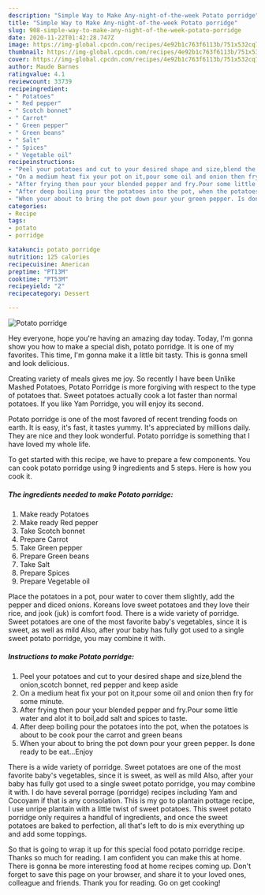 ```yaml
---
description: "Simple Way to Make Any-night-of-the-week Potato porridge"
title: "Simple Way to Make Any-night-of-the-week Potato porridge"
slug: 908-simple-way-to-make-any-night-of-the-week-potato-porridge
date: 2020-11-22T01:42:28.747Z
image: https://img-global.cpcdn.com/recipes/4e92b1c763f6113b/751x532cq70/potato-porridge-recipe-main-photo.jpg
thumbnail: https://img-global.cpcdn.com/recipes/4e92b1c763f6113b/751x532cq70/potato-porridge-recipe-main-photo.jpg
cover: https://img-global.cpcdn.com/recipes/4e92b1c763f6113b/751x532cq70/potato-porridge-recipe-main-photo.jpg
author: Maude Barnes
ratingvalue: 4.1
reviewcount: 33739
recipeingredient:
- " Potatoes"
- " Red pepper"
- " Scotch bonnet"
- " Carrot"
- " Green pepper"
- " Green beans"
- " Salt"
- " Spices"
- " Vegetable oil"
recipeinstructions:
- "Peel your potatoes and cut to your desired shape and size,blend the onion,scotch bonnet, red pepper and keep aside"
- "On a medium heat fix your pot on it,pour some oil and onion then fry for some minute."
- "After frying then pour your blended pepper and fry.Pour some little water and alot it to boil,add salt and spices to taste."
- "After deep boiling pour the potatoes into the pot, when the potatoes is about to be cook pour the carrot and green beans"
- "When your about to bring the pot down pour your green pepper. Is done ready to be eat...Enjoy"
categories:
- Recipe
tags:
- potato
- porridge

katakunci: potato porridge 
nutrition: 125 calories
recipecuisine: American
preptime: "PT13M"
cooktime: "PT53M"
recipeyield: "2"
recipecategory: Dessert

---
```



![Potato porridge](https://img-global.cpcdn.com/recipes/4e92b1c763f6113b/751x532cq70/potato-porridge-recipe-main-photo.jpg)

Hey everyone, hope you're having an amazing day today. Today, I'm gonna show you how to make a special dish, potato porridge. It is one of my favorites. This time, I'm gonna make it a little bit tasty. This is gonna smell and look delicious.

Creating variety of meals gives me joy. So recently I have been Unlike Mashed Potatoes, Potato Porridge is more forgiving with respect to the type of potatoes that. Sweet potatoes actually cook a lot faster than normal potatoes. If you like Yam Porridge, you will enjoy its second.

Potato porridge is one of the most favored of recent trending foods on earth. It is easy, it's fast, it tastes yummy. It's appreciated by millions daily. They are nice and they look wonderful. Potato porridge is something that I have loved my whole life.


To get started with this recipe, we have to prepare a few components. You can cook potato porridge using 9 ingredients and 5 steps. Here is how you cook it.

<!--inarticleads1-->

##### The ingredients needed to make Potato porridge:

1. Make ready  Potatoes
1. Make ready  Red pepper
1. Take  Scotch bonnet
1. Prepare  Carrot
1. Take  Green pepper
1. Prepare  Green beans
1. Take  Salt
1. Prepare  Spices
1. Prepare  Vegetable oil


Place the potatoes in a pot, pour water to cover them slightly, add the pepper and diced onions. Koreans love sweet potatoes and they love their rice, and jook (juk) is comfort food. There is a wide variety of porridge. Sweet potatoes are one of the most favorite baby&#39;s vegetables, since it is sweet, as well as mild Also, after your baby has fully got used to a single sweet potato porridge, you may combine it with. 

<!--inarticleads2-->

##### Instructions to make Potato porridge:

1. Peel your potatoes and cut to your desired shape and size,blend the onion,scotch bonnet, red pepper and keep aside
1. On a medium heat fix your pot on it,pour some oil and onion then fry for some minute.
1. After frying then pour your blended pepper and fry.Pour some little water and alot it to boil,add salt and spices to taste.
1. After deep boiling pour the potatoes into the pot, when the potatoes is about to be cook pour the carrot and green beans
1. When your about to bring the pot down pour your green pepper. Is done ready to be eat...Enjoy


There is a wide variety of porridge. Sweet potatoes are one of the most favorite baby&#39;s vegetables, since it is sweet, as well as mild Also, after your baby has fully got used to a single sweet potato porridge, you may combine it with. I do have several porrage (porridge) recipes including Yam and Cocoyam if that is any consolation. This is my go to plantain pottage recipe, I use unripe plantain with a little twist of sweet potatoes. This sweet potato porridge only requires a handful of ingredients, and once the sweet potatoes are baked to perfection, all that&#39;s left to do is mix everything up and add some toppings. 

So that is going to wrap it up for this special food potato porridge recipe. Thanks so much for reading. I am confident you can make this at home. There is gonna be more interesting food at home recipes coming up. Don't forget to save this page on your browser, and share it to your loved ones, colleague and friends. Thank you for reading. Go on get cooking!
